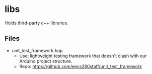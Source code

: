 # libs
Holds third-party c++ libraries.

## Files
- unit_test_framework.hpp
  - Use: lightweight testing framework that doesn't clash with our Arduino project structure.
  - Repo: https://github.com/eecs280staff/unit_test_framework
